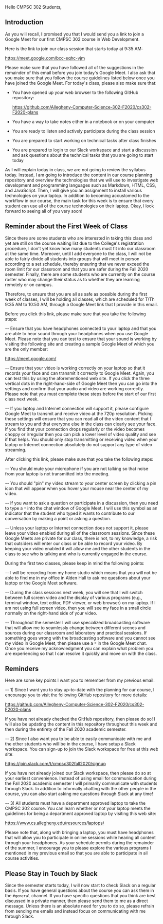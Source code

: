 Hello CMPSC 302 Students,

## Introduction

As you will recall, I promised you that I would send you a link to join a Google
Meet for our first CMPSC 302 course in Web Development.

Here is the link to join our class session that starts today at 9:35 AM:

https://meet.google.com/bcc-eqhc-vjm

Please make sure that you have followed all of the suggestions in the remainder
of this email before you join today's Google Meet. I also ask that you make sure
that you follow the course guidelines listed below once you have joined the
Google Meet. For today's class, please also make sure that:

- You have opened up your web browser to the following GitHub repository:

  https://github.com/Allegheny-Computer-Science-302-F2020/cs302-F2020-plans

- You have a way to take notes either in a notebook or on your computer

- You are ready to listen and actively participate during the class session

- You are prepared to start working on technical tasks after class finishes

- You are prepared to login to our Slack workspace and start a discussion and
  ask questions about the technical tasks that you are going to start today

As I will explain today in class, we are not going to review the syllabus today.
Instead, I am going to introduce the content in our course planning repository
and overview the technologies that we will use to investigate web development
and programming languages such as Markdown, HTML, CSS, and JavaScript. Then, I
will give you an assignment to install various technologies on your laptop. In
addition to becoming accustomed to the workflow in our course, the main task for
this week is to ensure that every student can use all of the course technologies
on their laptop. Okay, I look forward to seeing all of you very soon!

## Reminder about the First Week of Class

Since there are some students who are interested in taking this class and yet
are still on the course waiting list due to the College's registration
procedure, I don't yet know how many students must fit into our classroom at the
same time. Moreover, until I add everyone to the class, I will not be able to
fairly divide all students into groups that will meet in person according to a
set schedule, thereby ensuring that we never exceed the room limit for our
classroom and that you are safer during the Fall 2020 semester. Finally, there
are some students who are currently on the course roster who may change their
status as to whether they are learning remotely or on campus.

Therefore, to ensure that you are all as safe as possible during the first week
of classes, I will be holding all classes, which are scheduled for T/Th 9:35 AM
to 10:50 AM, through a Google Meet link that I provide in this email.

Before you click this link, please make sure that you take the following steps:

-- Ensure that you have headphones connected to your laptop and that you are
able to hear sound through your headphones when you use Google Meet. Please note
that you can test to ensure that your sound is working by visiting the following
site and creating a sample Google Meet of which you are the only member:

https://meet.google.com/

-- Ensure that your video is working correctly on your laptop so that it records
your face and can transmit it correctly to Google Meet. Again, you can test this
by using the aforementioned web site. If you click the three vertical dots in
the right-hand-side of Google Meet then you can go into the settings and confirm
that your audio and video are working correctly. Please note that you must
complete these steps before the start of our first class next week.

-- If you laptop and Internet connection will support it, please configure
Google Meet to transmit and receive video at the 720p resolution. Picking these
settings will ensure that you can read all of the video content that I stream to
you and that everyone else in the class can clearly see your face. If you find
that your connection drops regularly or the video becomes choppy or irregular
then you can pick a lower level of video quality and see if that helps. You
should only stop transmitting or receiving video when your laptop or Internet
connection absolutely do not support any type of video streaming.

After clicking this link, please make sure that you take the following steps:

-- You should mute your microphone if you are not talking so that noise from
your laptop is not transmitted into the meeting.

-- You should "pin" my video stream to your center screen by clicking a pin icon
that will appear when you hover your mouse near the center of my video.

-- If you want to ask a question or participate in a discussion, then you need
to type a `*` into the chat window of Google Meet. I will use this symbol as an
indicator that the student who typed it wants to contribute to our conversation
by making a point or asking a question.

-- Unless your laptop or Internet connection does not support it, please leave
your video enabled during all of the classroom sessions. Since these Google
Meets are private for our class, there is not, to my knowledge, a risk that
outsiders will enter our class or be able to record your video. By keeping your
video enabled it will allow me and the other students in the class to see who is
talking and who is currently engaged in the course.

During the first two classes, please keep in mind the following points:

-- I will be recording from my home studio which means that you will not be able
to find me in my office in Alden Hall to ask me questions about your laptop or
the Google Meet software.

-- During the class sessions next week, you will see that I will switch between
full screen video and the display of various programs (e.g., terminal window,
text editor, PDF viewer, or web browser) on my laptop. If I am not using full
screen video, then you will see my face in a small circle normally on the
right-hand side of your video.

-- Throughout the semester I will use specialized broadcasting software that
will allow me to seamlessly change between different scenes and sources during
our classroom and laboratory and practical sessions. If something goes wrong
with the broadcasting software and you cannot see my video in Google Meet, then
please use a `*` in the Google Meet chat. Once you receive my acknowledgment you
can explain what problem you are experiencing so that I can resolve it quickly
and move on with the class.

## Reminders

Here are some key points I want you to remember from my previous email:

-- 1) Since I want you to stay up-to-date with the planning for our course, I
encourage you to visit the following GitHub repository for more details:

https://github.com/Allegheny-Computer-Science-302-F2020/cs302-F2020-plans

If you have not already checked the GitHub repository, then please do so! I will
also be updating the content in this repository throughout this week and then
during the entirety of the Fall 2020 academic semester.

-- 2) Since I also want you to be able to easily communicate with me and the
other students who will be in the course, I have setup a Slack workspace. You
can sign-up to join the Slack workspace for free at this web site:

https://join.slack.com/t/cmpsc302fall2020/signup

If you have not already joined our Slack workspace, then please do so at your
earliest convenience. Instead of using email for communication during the Fall
2020 academic semester I will primarily communicate with students through Slack.
In addition to informally chatting with the other people in the course, you can
also start asking me questions through Slack at any time!

-- 3) All students must have a department approved laptop to take the CMPSC 302
course. You can learn whether or not your laptop meets the guidelines for being
a department approved laptop by visiting this web site:

https://www.cs.allegheny.edu/resources/laptops/

Please note that, along with bringing a laptop, you must have headphones that
will allow you to participate in online sessions while hearing all content
through your headphones. As your schedule permits during the remainder of the
summer, I encourage you to please explore the various programs I mentioned in my
previous email so that you are able to participate in all course activities.

## Please Stay in Touch by Slack

Since the semester starts today, I will now start to check Slack on a regular
basis. If you have general questions about the course you can ask them in the
`#general` channel. If you have specific questions that you think are best
discussed in a private manner, then please send them to me as a direct message.
Unless there is an absolute need for you to do so, please refrain from sending
me emails and instead focus on communicating with me through Slack.

